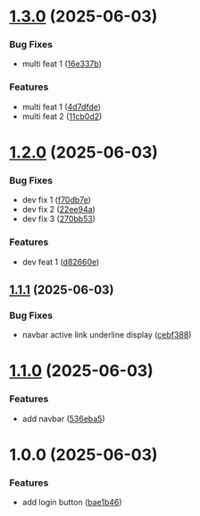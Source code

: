 # [1.3.0](https://github.com/joaoc-dev/semantic-release-demo/compare/v1.2.0...v1.3.0) (2025-06-03)


### Bug Fixes

* multi feat 1 ([16e337b](https://github.com/joaoc-dev/semantic-release-demo/commit/16e337b1ffbd481d0f72bec229f586743cef0cf4))


### Features

* multi feat 1 ([4d7dfde](https://github.com/joaoc-dev/semantic-release-demo/commit/4d7dfdee3b0eb4c2995391f3e4f88cc4bc0ed0b5))
* multi feat 2 ([11cb0d2](https://github.com/joaoc-dev/semantic-release-demo/commit/11cb0d28c61bd1d4bd0da9dc6e81bac2592c7a13))

# [1.2.0](https://github.com/joaoc-dev/semantic-release-demo/compare/v1.1.1...v1.2.0) (2025-06-03)


### Bug Fixes

* dev fix 1 ([f70db7e](https://github.com/joaoc-dev/semantic-release-demo/commit/f70db7ebdece30e2f512754423e6a737bc0157b5))
* dev fix 2 ([22ee94a](https://github.com/joaoc-dev/semantic-release-demo/commit/22ee94aa0f2c4ef282f9cb757201dfc7515e5163))
* dev fix 3 ([270bb53](https://github.com/joaoc-dev/semantic-release-demo/commit/270bb5335e55fe732be2ab1c84aa0309f9bc59b6))


### Features

* dev feat 1 ([d82660e](https://github.com/joaoc-dev/semantic-release-demo/commit/d82660e1b194c1af85a337bc4240da07a49c504b))

## [1.1.1](https://github.com/joaoc-dev/semantic-release-demo/compare/v1.1.0...v1.1.1) (2025-06-03)


### Bug Fixes

* navbar active link underline display ([cebf388](https://github.com/joaoc-dev/semantic-release-demo/commit/cebf388c88572c4c04d0c47dabe8664eade3b7ae))

# [1.1.0](https://github.com/joaoc-dev/semantic-release-demo/compare/v1.0.0...v1.1.0) (2025-06-03)


### Features

* add navbar ([536eba5](https://github.com/joaoc-dev/semantic-release-demo/commit/536eba5640ca859cdecd10232bf3aff6843a14f6))

# 1.0.0 (2025-06-03)


### Features

* add login button ([bae1b46](https://github.com/joaoc-dev/semantic-release-demo/commit/bae1b46348969f9439d80959f5029f944b7bc037))
